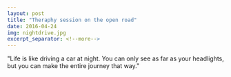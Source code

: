 ```yaml
---
layout: post
title: "Theraphy session on the open road"
date: 2016-04-24
img: nightdrive.jpg
excerpt_separator: <!--more-->
---
```

"Life is like driving a car at night. You can only see as far as your headlights, but you can make the entire journey that way." <!--more-->